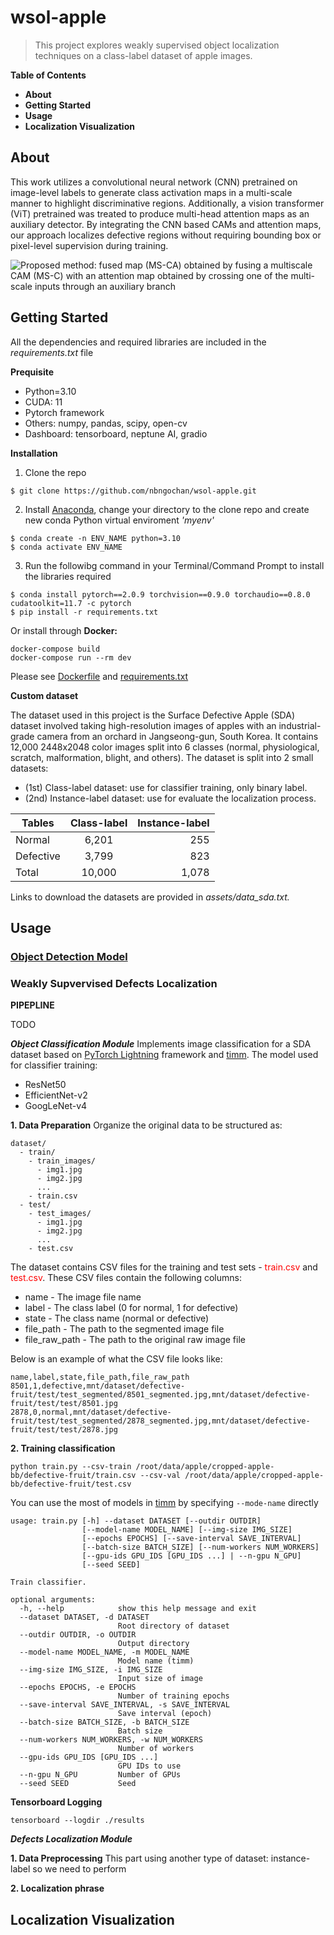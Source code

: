# wsol-apple
>This project explores weakly supervised object localization techniques on a class-label dataset of apple images. 

**Table of Contents**
- **About**
- **Getting Started**
- **Usage**
- **Localization Visualization**

## **About**
This work utilizes a convolutional neural network (CNN) pretrained on image-level labels to generate class activation maps in a multi-scale manner to highlight discriminative regions. Additionally, a vision transformer (ViT) pretrained was treated to produce multi-head attention maps as an auxiliary detector. By integrating the CNN based CAMs and attention maps, our approach localizes defective regions without requiring bounding box or pixel-level supervision during training.

![Proposed method: fused map (MS-CA) obtained by fusing a multiscale CAM (MS-C) with an attention map obtained by crossing one of the multi-scale inputs through an auxiliary branch](/assets/images/main_figure.png)


## **Getting Started**
All the dependencies and required libraries are included in the *requirements.txt* file

**Prequisite**
- Python=3.10
- CUDA: 11
- Pytorch framework
- Others: numpy, pandas, scipy, open-cv
- Dashboard: tensorboard, neptune AI, gradio


**Installation**
1. Clone the repo
```
$ git clone https://github.com/nbngochan/wsol-apple.git
```

2. Install [Anaconda](https://docs.anaconda.com/free/anaconda/install/index.html), change your directory to the clone repo and create new conda Python virtual enviroment *'myenv'*
```
$ conda create -n ENV_NAME python=3.10
$ conda activate ENV_NAME
```

3. Run the followibg command in your Terminal/Command Prompt to install the libraries required
 ```
 $ conda install pytorch==2.0.9 torchvision==0.9.0 torchaudio==0.8.0 cudatoolkit=11.7 -c pytorch
 $ pip install -r requirements.txt
 ```

Or install through **Docker:**
```
docker-compose build
docker-compose run --rm dev
```
Please see [Dockerfile](/Dockerfile) and [requirements.txt](/requirements.txt)


**Custom dataset**

The dataset used in this project is the Surface Defective Apple (SDA) dataset involved taking high-resolution images of apples with an industrial-grade camera from an orchard in Jangseong-gun, South Korea. It contains 12,000 2448x2048 color images split into 6 classes (normal, physiological, scratch, malformation, blight, and others). The dataset is split into 2 small datasets: 
- (1st) Class-label dataset: use for classifier training, only binary label.
- (2nd) Instance-label dataset: use for evaluate the localization process.


| Tables        | Class-label           | Instance-label  |
| ------------- |:-------------:| -----:|
| Normal      | 6,201  | 255 |
| Defective      | 3,799      |   823 |
| Total | 10,000       |    1,078 |


Links to download the datasets are provided in *assets/data_sda.txt.*


## **Usage**
### [**Object Detection Model**](https://github.com/Ka0Ri/Pytorch-pretrained-models)


### **Weakly Supvervised Defects Localization**
**PIPEPLINE**

TODO

**_Object Classification Module_**
Implements image classification for a SDA dataset based on [PyTorch Lightning]() framework and [timm](). The model used for classifier training:
- ResNet50
- EfficientNet-v2
- GoogLeNet-v4

**1. Data Preparation**
Organize the original data to be structured as:

```
dataset/
  - train/
    - train_images/
      - img1.jpg
      - img2.jpg
      ...
    - train.csv
  - test/  
    - test_images/
      - img1.jpg
      - img2.jpg
      ...
    - test.csv
```
The dataset contains CSV files for the training and test sets - <span style='color: red;'>train.csv</span> and <span style='color: red;'>test.csv</span>. These CSV files contain the following columns:
- name - The image file name
- label - The class label (0 for normal, 1 for defective)
- state - The class name (normal or defective)
- file_path - The path to the segmented image file
- file_raw_path - The path to the original raw image file

Below is an example of what the CSV file looks like:
```
name,label,state,file_path,file_raw_path
8501,1,defective,mnt/dataset/defective-fruit/test/test_segmented/8501_segmented.jpg,mnt/dataset/defective-fruit/test/test/8501.jpg
2878,0,normal,mnt/dataset/defective-fruit/test/test_segmented/2878_segmented.jpg,mnt/dataset/defective-fruit/test/test/2878.jpg 
```

**2. Training classification**
```
python train.py --csv-train /root/data/apple/cropped-apple-bb/defective-fruit/train.csv --csv-val /root/data/apple/cropped-apple-bb/defective-fruit/test.csv
```
You can use the most of models in [timm](https://huggingface.co/docs/timm/index) by specifying `--mode-name` directly
```
usage: train.py [-h] --dataset DATASET [--outdir OUTDIR]
                [--model-name MODEL_NAME] [--img-size IMG_SIZE]
                [--epochs EPOCHS] [--save-interval SAVE_INTERVAL]
                [--batch-size BATCH_SIZE] [--num-workers NUM_WORKERS]
                [--gpu-ids GPU_IDS [GPU_IDS ...] | --n-gpu N_GPU]
                [--seed SEED]

Train classifier.

optional arguments:
  -h, --help            show this help message and exit
  --dataset DATASET, -d DATASET
                        Root directory of dataset
  --outdir OUTDIR, -o OUTDIR
                        Output directory
  --model-name MODEL_NAME, -m MODEL_NAME
                        Model name (timm)
  --img-size IMG_SIZE, -i IMG_SIZE
                        Input size of image
  --epochs EPOCHS, -e EPOCHS
                        Number of training epochs
  --save-interval SAVE_INTERVAL, -s SAVE_INTERVAL
                        Save interval (epoch)
  --batch-size BATCH_SIZE, -b BATCH_SIZE
                        Batch size
  --num-workers NUM_WORKERS, -w NUM_WORKERS
                        Number of workers
  --gpu-ids GPU_IDS [GPU_IDS ...]
                        GPU IDs to use
  --n-gpu N_GPU         Number of GPUs
  --seed SEED           Seed
```

**Tensorboard Logging**
```
tensorboard --logdir ./results
```


**_Defects Localization Module_**

**1. Data Preprocessing**
This part using another type of dataset: instance-label so we need to perform 

**2. Localization phrase**


## **Localization Visualization**




